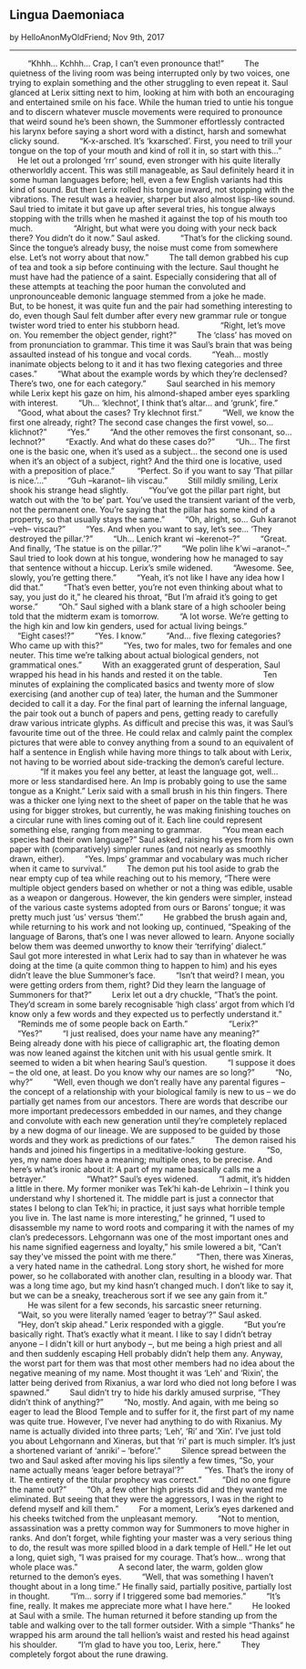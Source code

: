 ## Lingua Daemoniaca
by HelloAnonMyOldFriend; Nov 9th, 2017
***

&emsp; &emsp;“Khhh… Kchhh… Crap, I can’t even pronounce that!”
&emsp; &emsp;The quietness of the living room was being interrupted only by two voices, one trying to explain something and the other struggling to even repeat it. Saul glanced at Lerix sitting next to him, looking at him with both an encouraging and entertained smile on his face. While the human tried to untie his tongue and to discern whatever muscle movements were required to pronounce that weird sound he’s been shown, the Summoner effortlessly contracted his larynx before saying a short word with a distinct, harsh and somewhat clicky sound.
&emsp; &emsp;“K-x-arsched. It’s ‘kxarsched’. First, you need to trill your tongue on the top of your mouth and kind of roll it in, so start with this…”
&emsp; &emsp;He let out a prolonged ‘rrr’ sound, even stronger with his quite literally otherworldly accent. This was still manageable, as Saul definitely heard it in some human languages before; hell, even a few English variants had this kind of sound. But then Lerix rolled his tongue inward, not stopping with the vibrations. The result was a heavier, sharper but also almost lisp-like sound. Saul tried to imitate it but gave up after several tries, his tongue always stopping with the trills when he mashed it against the top of his mouth too much.
&emsp; &emsp;
&emsp; &emsp;“Alright, but what were you doing with your neck back there? You didn’t do it now.” Saul asked.
&emsp; &emsp;“That’s for the clicking sound. Since the tongue’s already busy, the noise must come from somewhere else. Let’s not worry about that now.”
&emsp; &emsp;The tall demon grabbed his cup of tea and took a sip before continuing with the lecture. Saul thought he must have had the patience of a saint. Especially considering that all of these attempts at teaching the poor human the convoluted and unpronounceable demonic language stemmed from a joke he made.
&emsp; &emsp;But, to be honest, it was quite fun and the pair had something interesting to do, even though Saul felt dumber after every new grammar rule or tongue twister word tried to enter his stubborn head.
&emsp; &emsp;
&emsp; &emsp;“Right, let’s move on. You remember the object gender, right?”
&emsp; &emsp;The ‘class’ has moved on from pronunciation to grammar. This time it was Saul’s brain that was being assaulted instead of his tongue and vocal cords.
&emsp; &emsp;“Yeah… mostly inanimate objects belong to it and it has two flexing categories and three cases.”
&emsp; &emsp;“What about the example words by which they’re declensed? There’s two, one for each category.”
&emsp; &emsp;Saul searched in his memory while Lerix kept his gaze on him, his almond-shaped amber eyes sparkling with interest.
&emsp; &emsp;“Uh… ‘klechnot’, I think that’s altar… and ‘grunk’, fire.”
&emsp; &emsp;“Good, what about the cases? Try klechnot first.”
&emsp; &emsp;“Well, we know the first one already, right? The second case changes the first vowel, so… klichnot?”
&emsp; &emsp;“Yes.”
&emsp; &emsp;“And the other removes the first consonant, so… lechnot?”
&emsp; &emsp;“Exactly. And what do these cases do?”
&emsp; &emsp;“Uh… The first one is the basic one, when it’s used as a subject… the second one is used when it’s an object of a subject, right? And the third one is locative, used with a preposition of place.”
&emsp; &emsp; “Perfect. So if you want to say ‘That pillar is nice.’…”
&emsp; &emsp;“Guh –karanot– lih viscau.”
&emsp; &emsp;Still mildly smiling, Lerix shook his strange head slightly.
&emsp; &emsp;“You’ve got the pillar part right, but watch out with the ‘to be’ part. You’ve used the transient variant of the verb, not the permanent one. You’re saying that the pillar has some kind of a property, so that usually stays the same.”
&emsp; &emsp;“Oh, alright, so… Guh karanot –veh– viscau?”
&emsp; &emsp;“Yes. And when you want to say, let’s see… ‘They destroyed the pillar.’?”
&emsp; &emsp;“Uh… Lenich krant wi –kerenot–?”
&emsp; &emsp;“Great. And finally, ‘The statue is on the pillar.’?”
&emsp; &emsp;“We polin lihe k’wi –aranot–.” Saul tried to look down at his tongue, wondering how he managed to say that sentence without a hiccup. Lerix’s smile widened.
&emsp; &emsp;“Awesome. See, slowly, you’re getting there.”
&emsp; &emsp;“Yeah, it’s not like I have any idea how I did that.”
&emsp; &emsp;“That’s even better, you’re not even thinking about what to say, you just do it,” he cleared his throat, “But I’m afraid it’s going to get worse.”
&emsp; &emsp;“Oh.” Saul sighed with a blank stare of a high schooler being told that the midterm exam is tomorrow.
&emsp; &emsp;“A lot worse. We’re getting to the high kin and low kin genders, used for actual living beings.”
&emsp; &emsp;
&emsp; &emsp;“Eight cases!?”
&emsp; &emsp;“Yes. I know.”
&emsp; &emsp;“And… five flexing categories? Who came up with this?”
&emsp; &emsp;“Yes, two for males, two for females and one neuter. This time we’re talking about actual biological genders, not grammatical ones.”
&emsp; &emsp;With an exaggerated grunt of desperation, Saul wrapped his head in his hands and rested it on the table.
&emsp; &emsp;
&emsp; &emsp;Ten minutes of explaining the complicated basics and twenty more of slow exercising (and another cup of tea) later, the human and the Summoner decided to call it a day. For the final part of learning the infernal language, the pair took out a bunch of papers and pens, getting ready to carefully draw various intricate glyphs. As difficult and precise this was, it was Saul’s favourite time out of the three. He could relax and calmly paint the complex pictures that were able to convey anything from a sound to an equivalent of half a sentence in English while having more things to talk about with Lerix, not having to be worried about side-tracking the demon’s careful lecture.
&emsp; &emsp;
&emsp; &emsp; “If it makes you feel any better, at least the language got, well… more or less standardised here. An Imp is probably going to use the same tongue as a Knight.” Lerix said with a small brush in his thin fingers. There was a thicker one lying next to the sheet of paper on the table that he was using for bigger strokes, but currently, he was making finishing touches on a circular rune with lines coming out of it. Each line could represent something else, ranging from meaning to grammar.
&emsp; &emsp;“You mean each species had their own language?” Saul asked, raising his eyes from his own paper with (comparatively) simpler runes (and not nearly as smoothly drawn, either).
&emsp; &emsp;“Yes. Imps’ grammar and vocabulary was much richer when it came to survival.”
&emsp; &emsp;The demon put his tool aside to grab the near empty cup of tea while reaching out to his memory, “There were multiple object genders based on whether or not a thing was edible, usable as a weapon or dangerous. However, the kin genders were simpler, instead of the various caste systems adopted from ours or Barons’ tongue; it was pretty much just ‘us’ versus ‘them’.”
&emsp; &emsp;He grabbed the brush again and, while returning to his work and not looking up, continued, “Speaking of the language of Barons, that’s one I was never allowed to learn. Anyone socially below them was deemed unworthy to know their ‘terrifying’ dialect.”
&emsp; &emsp;Saul got more interested in what Lerix had to say than in whatever he was doing at the time (a quite common thing to happen to him) and his eyes didn’t leave the blue Summoner’s face.
&emsp; &emsp;“Isn’t that weird? I mean, you were getting orders from them, right? Did they learn the language of Summoners for that?”
&emsp; &emsp;Lerix let out a dry chuckle, “That’s the point. They’d scream in some barely recognisable ‘high class’ argot from which I’d know only a few words and they expected us to perfectly understand it.”
&emsp; &emsp;“Reminds me of some people back on Earth.”
&emsp; &emsp;
&emsp; &emsp;“Lerix?”
&emsp; &emsp;“Yes?”
&emsp; &emsp;“I just realised, does your name have any meaning?”
&emsp; &emsp;Being already done with his piece of calligraphic art, the floating demon was now leaned against the kitchen unit with his usual gentle smirk. It seemed to widen a bit when hearing Saul’s question.
&emsp; &emsp;“I suppose it does – the old one, at least. Do you know why our names are so long?”
&emsp; &emsp;“No, why?”
&emsp; &emsp;“Well, even though we don’t really have any parental figures – the concept of a relationship with your biological family is new to us – we do partially get names from our ancestors. There are words that describe our more important predecessors embedded in our names, and they change and convolute with each new generation until they’re completely replaced by a new dogma of our lineage. We are supposed to be guided by those words and they work as predictions of our fates.”
&emsp; &emsp;The demon raised his hands and joined his fingertips in a meditative-looking gesture.
&emsp; &emsp;“So, yes, my name does have a meaning; multiple ones, to be precise. And here’s what’s ironic about it: A part of my name basically calls me a betrayer.”
&emsp; &emsp;
&emsp; &emsp;“What?” Saul’s eyes widened.
&emsp; &emsp;“I admit, it’s hidden a little in there. My former moniker was Tek’hi kah-de Lehrixin – I think you understand why I shortened it. The middle part is just a connector that states I belong to clan Tek’hi; in practice, it just says what horrible temple you live in. The last name is more interesting,” he grinned, “I used to disassemble my name to word roots and comparing it with the names of my clan’s predecessors. Lehgornann was one of the most important ones and his name signified eagerness and loyalty,” his smile lowered a bit, “Can’t say they've missed the point with me there.”
&emsp; &emsp;“Then, there was Xineras, a very hated name in the cathedral. Long story short, he wished for more power, so he collaborated with another clan, resulting in a bloody war. That was a long time ago, but my kind hasn’t changed much. I don’t like to say it, but we can be a sneaky, treacherous sort if we see any gain from it.”
&emsp; &emsp;
&emsp; &emsp;He was silent for a few seconds, his sarcastic sneer returning.
&emsp; &emsp;“Wait, so you were literally named ‘eager to betray’?” Saul asked.
&emsp; &emsp;“Hey, don’t skip ahead.” Lerix responded with a giggle.
&emsp; &emsp;“But you’re basically right. That’s exactly what it meant. I like to say I didn’t betray anyone – I didn't kill or hurt anybody –, but me being a high priest and all and then suddenly escaping Hell probably didn’t help them any. Anyway, the worst part for them was that most other members had no idea about the negative meaning of my name. Most thought it was ‘Leh’ and ‘Rixin’, the latter being derived from Rixanius, a war lord who died not long before I was spawned.”
&emsp; &emsp;Saul didn’t try to hide his darkly amused surprise, “They didn’t think of anything?”
&emsp; &emsp;“No, mostly. And again, with me being so eager to lead the Blood Temple and to suffer for it, the first part of my name was quite true. However, I’ve never had anything to do with Rixanius. My name is actually divided into three parts; ‘Leh’, ‘Ri’ and ‘Xin’. I’ve just told you about Lehgornann and Xineras, but that ‘ri’ part is much simpler. It’s just a shortened variant of ‘anriki’ – ‘before’.”
&emsp; &emsp;Silence spread between the two and Saul asked after moving his lips silently a few times, “So, your name actually means ‘eager before betrayal’?”
&emsp; &emsp;“Yes. That’s the irony of it. The entirety of the titular prophecy was correct.”
&emsp; &emsp;“Did no one figure the name out?”
&emsp; &emsp;“Oh, a few other high priests did and they wanted me eliminated. But seeing that they were the aggressors, I was in the right to defend myself and kill them.”
&emsp; &emsp;For a moment, Lerix’s eyes darkened and his cheeks twitched from the unpleasant memory.
&emsp; &emsp;“Not to mention, assassination was a pretty common way for Summoners to move higher in ranks. And don’t forget, while fighting your master was a very serious thing to do, the result was more spilled blood in a dark temple of Hell.” He let out a long, quiet sigh, “I was praised for my courage. That’s how… wrong that whole place was.”
&emsp; &emsp;
&emsp; &emsp;A second later, the warm, golden glow returned to the demon’s eyes.
&emsp; &emsp;“Well, that was something I haven’t thought about in a long time.” He finally said, partially positive, partially lost in thought.
&emsp; &emsp;“I’m… sorry if I triggered some bad memories.”
&emsp; &emsp;“It’s fine, really. It makes me appreciate more what I have here.”
&emsp; &emsp;He looked at Saul with a smile. The human returned it before standing up from the table and walking over to the tall former outsider. With a simple “Thanks” he wrapped his arm around the tall hellion’s waist and rested his head against his shoulder.
&emsp; &emsp;“I’m glad to have you too, Lerix, here.”
&emsp; &emsp;They completely forgot about the rune drawing.